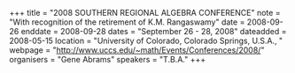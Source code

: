 +++
title = "2008 SOUTHERN REGIONAL ALGEBRA CONFERENCE"
note = "With recognition of the retirement of K.M. Rangaswamy"
date = 2008-09-26
enddate = 2008-09-28
dates = "September 26 - 28, 2008"
dateadded = 2008-05-15
location = "University of Colorado, Colorado Springs, U.S.A., "
webpage = "http://www.uccs.edu/~math/Events/Conferences/2008/"
organisers = "Gene Abrams"
speakers = "T.B.A."
+++
